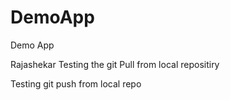 # DemoApp
Demo App

Rajashekar
Testing the git Pull from local repositiry

Testing git push from local repo
